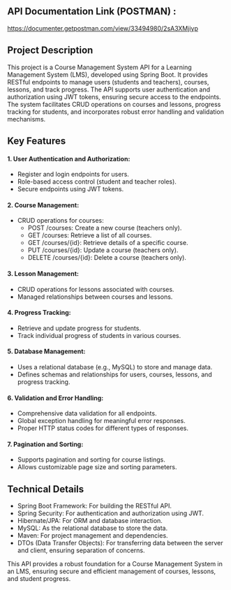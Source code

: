 

## API Documentation Link (POSTMAN) : 
https://documenter.getpostman.com/view/33494980/2sA3XMjiyp

## Project Description
This project is a Course Management System API for a Learning Management System (LMS), developed using Spring Boot. It provides RESTful endpoints to manage users (students and teachers), courses, lessons, and track progress. The API supports user authentication and authorization using JWT tokens, ensuring secure access to the endpoints. The system facilitates CRUD operations on courses and lessons, progress tracking for students, and incorporates robust error handling and validation mechanisms.

## Key Features
#### 1. User Authentication and Authorization:

  - Register and login endpoints for users.
  - Role-based access control (student and teacher roles).
  - Secure endpoints using JWT tokens.
   
#### 2. Course Management:

  - CRUD operations for courses:
     - POST /courses: Create a new course (teachers only).
     - GET /courses: Retrieve a list of all courses.
     - GET /courses/{id}: Retrieve details of a specific course.
     - PUT /courses/{id}: Update a course (teachers only).
     - DELETE /courses/{id}: Delete a course (teachers only).

#### 3. Lesson Management:

   - CRUD operations for lessons associated with courses.
   - Managed relationships between courses and lessons.
    
#### 4. Progress Tracking:

   - Retrieve and update progress for students.
   - Track individual progress of students in various courses.

#### 5. Database Management:

   - Uses a relational database (e.g., MySQL) to store and manage data.
   - Defines schemas and relationships for users, courses, lessons, and progress tracking.

#### 6. Validation and Error Handling:

   - Comprehensive data validation for all endpoints.
   - Global exception handling for meaningful error responses.
   - Proper HTTP status codes for different types of responses.

#### 7. Pagination and Sorting:

   - Supports pagination and sorting for course listings.
   - Allows customizable page size and sorting parameters.

## Technical Details
   - Spring Boot Framework: For building the RESTful API.
   - Spring Security: For authentication and authorization using JWT.
   - Hibernate/JPA: For ORM and database interaction.
   - MySQL: As the relational database to store the data.
   - Maven: For project management and dependencies.
   - DTOs (Data Transfer Objects): For transferring data between the server and client, ensuring separation of concerns.

This API provides a robust foundation for a Course Management System in an LMS, ensuring secure and efficient management of courses, lessons, and student progress.


